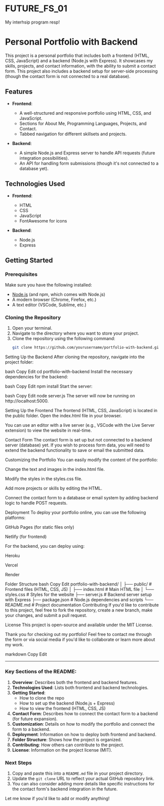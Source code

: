 # FUTURE_FS_01
My interhsip program resp!
# Personal Portfolio with Backend

This project is a personal portfolio that includes both a frontend (HTML, CSS, JavaScript) and a backend (Node.js with Express). It showcases my skills, projects, and contact information, with the ability to submit a contact form. This project also includes a backend setup for server-side processing (though the contact form is not connected to a real database).

## Features
- **Frontend**:
  - A well-structured and responsive portfolio using HTML, CSS, and JavaScript.
  - Sections for About Me, Programming Languages, Projects, and Contact.
  - Tabbed navigation for different skillsets and projects.
  
- **Backend**:
  - A simple Node.js and Express server to handle API requests (future integration possibilities).
  - An API for handling form submissions (though it's not connected to a database yet).

## Technologies Used
- **Frontend**:
  - HTML
  - CSS
  - JavaScript
  - FontAwesome for icons

- **Backend**:
  - Node.js
  - Express

## Getting Started

### Prerequisites
Make sure you have the following installed:
- [Node.js](https://nodejs.org/) (and npm, which comes with Node.js)
- A modern browser (Chrome, Firefox, etc.)
- A text editor (VSCode, Sublime, etc.)

### Cloning the Repository
1. Open your terminal.
2. Navigate to the directory where you want to store your project.
3. Clone the repository using the following command:
   ```bash
   git clone https://github.com/yourusername/portfolio-with-backend.git
Setting Up the Backend
After cloning the repository, navigate into the project folder:

bash
Copy
Edit
cd portfolio-with-backend
Install the necessary dependencies for the backend:

bash
Copy
Edit
npm install
Start the server:

bash
Copy
Edit
node server.js
The server will now be running on http://localhost:5000.

Setting Up the Frontend
The frontend (HTML, CSS, JavaScript) is located in the public folder. Open the index.html file in your browser.

You can use an editor with a live server (e.g., VSCode with the Live Server extension) to view the website in real-time.

Contact Form
The contact form is set up but not connected to a backend server (database) yet. If you wish to process form data, you will need to extend the backend functionality to save or email the submitted data.

Customizing the Portfolio
You can easily modify the content of the portfolio:

Change the text and images in the index.html file.

Modify the styles in the styles.css file.

Add more projects or skills by editing the HTML.

Connect the contact form to a database or email system by adding backend logic to handle POST requests.

Deployment
To deploy your portfolio online, you can use the following platforms:

GitHub Pages (for static files only)

Netlify (for frontend)

For the backend, you can deploy using:

Heroku

Vercel

Render

Folder Structure
bash
Copy
Edit
portfolio-with-backend/
│
├── public/                    # Frontend files (HTML, CSS, JS)
│   ├── index.html             # Main HTML file
│   └── styles.css             # Styles for the website
├── server.js                  # Backend server setup with Express
├── package.json               # Node.js dependencies and scripts
└── README.md                  # Project documentation
Contributing
If you'd like to contribute to this project, feel free to fork the repository, create a new branch, make your changes, and submit a pull request.

License
This project is open-source and available under the MIT License.

Thank you for checking out my portfolio! Feel free to contact me through the form or via social media if you'd like to collaborate or learn more about my work.

markdown
Copy
Edit

---

### Key Sections of the README:

1. **Overview**: Describes both the frontend and backend features.
2. **Technologies Used**: Lists both frontend and backend technologies.
3. **Getting Started**: 
   - How to clone the repo
   - How to set up the backend (Node.js + Express)
   - How to view the frontend (HTML, CSS, JS)
4. **Contact Form**: Describes how to connect the contact form to a backend (for future expansion).
5. **Customization**: Details on how to modify the portfolio and connect the form to a backend.
6. **Deployment**: Information on how to deploy both frontend and backend.
7. **Folder Structure**: Shows how the project is organized.
8. **Contributing**: How others can contribute to the project.
9. **License**: Information on the project license (MIT).

### Next Steps
1. Copy and paste this into a `README.md` file in your project directory.
2. Update the `git clone` URL to reflect your actual GitHub repository link.
3. You can also consider adding more details like specific instructions for the contact form's backend integration in the future.

Let me know if you'd like to add or modify anything!
